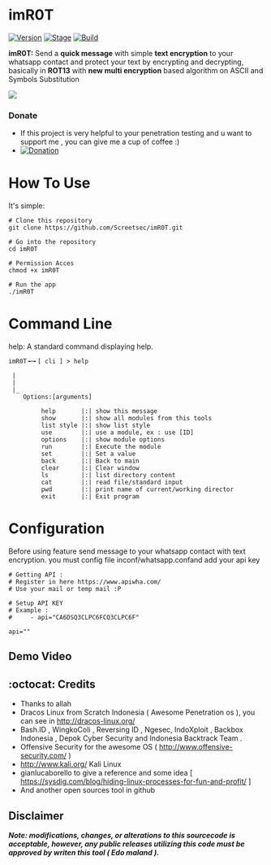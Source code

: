 # imR0T

[![Version](https://img.shields.io/badge/imr0t-v1-brightgreen.svg?maxAge=259200)]()
[![Stage](https://img.shields.io/badge/Release-Stable-brightgreen.svg)]()
[![Build](https://img.shields.io/badge/Supported_OS-Linux-orange.svg)]()

**imR0T:** Send a **quick message** with simple **text encryption** to your whatsapp contact and protect your text by encrypting and decrypting, basically in **ROT13** with **new multi encryption** based algorithm on ASCII and Symbols Substitution

<img src="https://user-images.githubusercontent.com/17976841/46870255-526b2e80-ce58-11e8-84f4-8a7919be6a99.PNG" ></img>

### Donate
- If this project is very helpful to your penetration testing and u want to support me , you can give me a cup of coffee :)
- [![Donation](https://img.shields.io/badge/bitcoin-donate-yellow.svg)](https://blockchain.info/id/address/1NuNTXo7Aato7XguFkvwYnTAFV2immXmjS)


# How To Use
It's simple:
```
# Clone this repository
git clone https://github.com/Screetsec/imR0T.git

# Go into the repository
cd imR0T

# Permission Acces
chmod +x imR0T

# Run the app
./imR0T
```

# Command Line

help: A standard command displaying help.

```
imR0T╺─╸[ cli ] > help

 | 
 | 
 |_ 
    Options:[arguments] 

	     help       |:| show this message
	     show       |:| show all modules from this tools
	     list style |:| show list style  
	     use        |:| use a module, ex : use [ID] 
	     options    |:| show module options 
	     run        |:| Execute the module 
	     set        |:| Set a value
	     back       |:| Back to main
	     clear      |:| Clear window
	     ls         |:| list directory content
	     cat        |:| read file/standard input
	     pwd        |:| print name of current/working director
	     exit       |:| Exit program
```


# Configuration
Before using feature send message to your whatsapp contact with text encryption. you must config file inconf/whatsapp.confand add your api key

```
# Getting API :
# Register in here https://www.apiwha.com/
# Use your mail or temp mail :P                     

# Setup API KEY
# Example : 
#     - api="CA6DSQ3CLPC6FCQ3CLPC6F"

api=""
```

## Demo Video


## :octocat: Credits

- Thanks to allah 
- Dracos Linux from Scratch Indonesia ( Awesome Penetration os ), you can see in http://dracos-linux.org/ 
- Bash.ID , WingkoColi , Reversing ID , Ngesec, IndoXploit , Backbox Indonesia , Depok Cyber Security and Indonesia Backtrack Team .
- Offensive Security for the awesome OS ( http://www.offensive-security.com/ )
- http://www.kali.org/ Kali Linux
- gianlucaborello to give a reference and some idea [ https://sysdig.com/blog/hiding-linux-processes-for-fun-and-profit/ ] 
- And another open sources tool in github



## Disclaimer

***Note: modifications, changes, or alterations to this sourcecode is acceptable, however, any public releases utilizing this code must be approved by writen this tool ( Edo maland ).***
